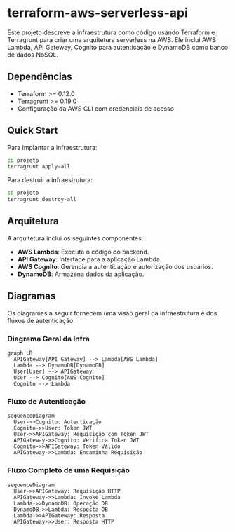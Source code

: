 # terraform-aws-serverless-api

Este projeto descreve a infraestrutura como código usando Terraform e Terragrunt para criar uma arquitetura serverless na AWS. Ele inclui AWS Lambda, API Gateway, Cognito para autenticação e DynamoDB como banco de dados NoSQL.

## Dependências
- Terraform >= 0.12.0
- Terragrunt >= 0.19.0
- Configuração da AWS CLI com credenciais de acesso

## Quick Start
Para implantar a infraestrutura:
```bash
cd projeto
terragrunt apply-all
```

Para destruir a infraestrutura:
```bash
cd projeto
terragrunt destroy-all
```

## Arquitetura
A arquitetura inclui os seguintes componentes:
- **AWS Lambda**: Executa o código do backend.
- **API Gateway**: Interface para a aplicação Lambda.
- **AWS Cognito**: Gerencia a autenticação e autorização dos usuários.
- **DynamoDB**: Armazena dados da aplicação.

## Diagramas

Os diagramas a seguir fornecem uma visão geral da infraestrutura e dos fluxos de autenticação.

### Diagrama Geral da Infra
```mermaid
graph LR
  APIGateway[API Gateway] --> Lambda[AWS Lambda]
  Lambda --> DynamoDB[DynamoDB]
  User[User] --> APIGateway
  User --> Cognito[AWS Cognito]
  Cognito --> Lambda
```

### Fluxo de Autenticação
```mermaid
sequenceDiagram
  User->>Cognito: Autenticação
  Cognito->>User: Token JWT
  User->>APIGateway: Requisição com Token JWT
  APIGateway->>Cognito: Verifica Token JWT
  Cognito->>APIGateway: Token Válido
  APIGateway->>Lambda: Encaminha Requisição
```

### Fluxo Completo de uma Requisição
```mermaid
sequenceDiagram
  User->>APIGateway: Requisição HTTP
  APIGateway->>Lambda: Invoke Lambda
  Lambda->>DynamoDB: Operação DB
  DynamoDB->>Lambda: Resposta DB
  Lambda->>APIGateway: Resposta
  APIGateway->>User: Resposta HTTP
```


